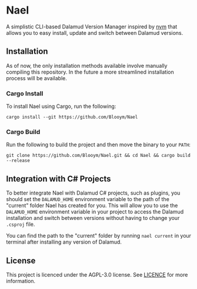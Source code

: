 # Nael

A simplistic CLI-based Dalamud Version Manager inspired by [nvm](https://github.com/nvm-sh/nvm) that allows you to easy install, update and switch between Dalamud versions.

## Installation

As of now, the only installation methods available involve manually compiling this repository. In the future a more streamlined installation process will be available.

### Cargo Install

To install Nael using Cargo, run the following:

```
cargo install --git https://github.com/Blooym/Nael
```

### Cargo Build

Run the following to build the project and then move the binary to your `PATH`:

```
git clone https://github.com/Blooym/Nael.git && cd Nael && cargo build --release
```

## Integration with C# Projects

To better integrate Nael with Dalamud C# projects, such as plugins, you should set the `DALAMUD_HOME` environment variable to the path of the "current" folder Nael has created for you. This will allow you to use the `DALAMUD_HOME` environment variable in your project to access the Dalamud installation and switch between versions without having to change your `.csproj` file. 

You can find the path to the "current" folder by running `nael current` in your terminal after installing any version of Dalamud.

## License

This project is licenced under the AGPL-3.0 license. See [LICENCE](LICENSC) for more information.


